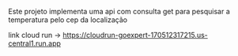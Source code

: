 Este projeto implementa uma api com consulta get para pesquisar a temperatura pelo cep da localização

link cloud run -> https://cloudrun-goexpert-170512317215.us-central1.run.app
